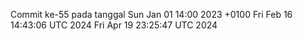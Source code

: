 Commit ke-55 pada tanggal Sun Jan 01 14:00 2023 +0100
Fri Feb 16 14:43:06 UTC 2024
Fri Apr 19 23:25:47 UTC 2024
